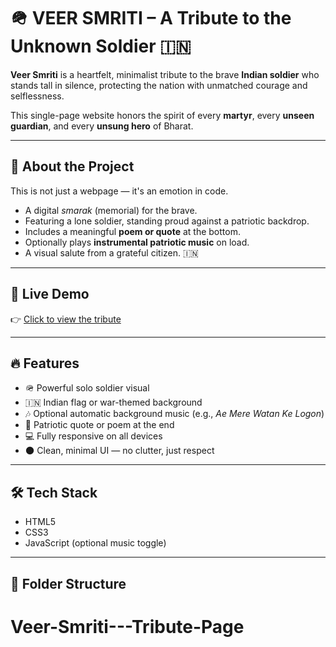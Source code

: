# 🪖 VEER SMRITI – A Tribute to the Unknown Soldier 🇮🇳

**Veer Smriti** is a heartfelt, minimalist tribute to the brave **Indian soldier** who stands tall in silence, protecting the nation with unmatched courage and selflessness.

This single-page website honors the spirit of every **martyr**, every **unseen guardian**, and every **unsung hero** of Bharat.

---

## 🫡 About the Project

This is not just a webpage — it's an emotion in code.

- A digital *smarak* (memorial) for the brave.
- Featuring a lone soldier, standing proud against a patriotic backdrop.
- Includes a meaningful **poem or quote** at the bottom.
- Optionally plays **instrumental patriotic music** on load.
- A visual salute from a grateful citizen. 🇮🇳

---

## 🔗 Live Demo

👉 [Click to view the tribute]([https://amanshekhawat-2910.github.io/Veer-Smriti---Tribute-Page/](https://amansinghshekhawat29.github.io/Veer-Smriti---Tribute-Page/))

---

## 🔥 Features

- 🪖 Powerful solo soldier visual
- 🇮🇳 Indian flag or war-themed background
- 🎶 Optional automatic background music (e.g., *Ae Mere Watan Ke Logon*)
- 📜 Patriotic quote or poem at the end
- 💻 Fully responsive on all devices
- 🌑 Clean, minimal UI — no clutter, just respect

---

## 🛠️ Tech Stack

- HTML5
- CSS3
- JavaScript (optional music toggle)

---

## 📁 Folder Structure

# Veer-Smriti---Tribute-Page
